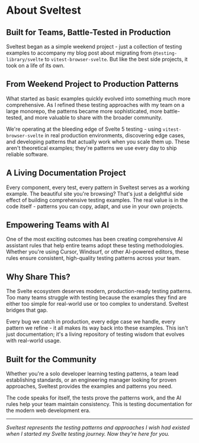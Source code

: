 # About Sveltest

## Built for Teams, Battle-Tested in Production

Sveltest began as a simple weekend project - just a collection of
testing examples to accompany my blog post about migrating from
`@testing-library/svelte` to `vitest-browser-svelte`. But like the
best side projects, it took on a life of its own.

## From Weekend Project to Production Patterns

What started as basic examples quickly evolved into something much
more comprehensive. As I refined these testing approaches with my team
on a large monorepo, the patterns became more sophisticated, more
battle-tested, and more valuable to share with the broader community.

We're operating at the bleeding edge of Svelte 5 testing - using
`vitest-browser-svelte` in real production environments, discovering
edge cases, and developing patterns that actually work when you scale
them up. These aren't theoretical examples; they're patterns we use
every day to ship reliable software.

## A Living Documentation Project

Every component, every test, every pattern in Sveltest serves as a
working example. The beautiful site you're browsing? That's just a
delightful side effect of building comprehensive testing examples. The
real value is in the code itself - patterns you can copy, adapt, and
use in your own projects.

## Empowering Teams with AI

One of the most exciting outcomes has been creating comprehensive AI
assistant rules that help entire teams adopt these testing
methodologies. Whether you're using Cursor, Windsurf, or other
AI-powered editors, these rules ensure consistent, high-quality
testing patterns across your team.

## Why Share This?

The Svelte ecosystem deserves modern, production-ready testing
patterns. Too many teams struggle with testing because the examples
they find are either too simple for real-world use or too complex to
understand. Sveltest bridges that gap.

Every bug we catch in production, every edge case we handle, every
pattern we refine - it all makes its way back into these examples.
This isn't just documentation; it's a living repository of testing
wisdom that evolves with real-world usage.

## Built for the Community

Whether you're a solo developer learning testing patterns, a team lead
establishing standards, or an engineering manager looking for proven
approaches, Sveltest provides the examples and patterns you need.

The code speaks for itself, the tests prove the patterns work, and the
AI rules help your team maintain consistency. This is testing
documentation for the modern web development era.

---

_Sveltest represents the testing patterns and approaches I wish had
existed when I started my Svelte testing journey. Now they're here for
you._
